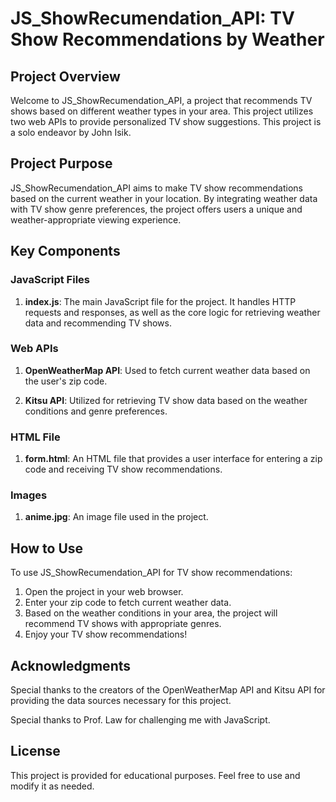# JS_ShowRecumendation_API: TV Show Recommendations by Weather

## Project Overview

Welcome to JS_ShowRecumendation_API, a project that recommends TV shows based on different weather types in your area. This project utilizes two web APIs to provide personalized TV show suggestions. This project is a solo endeavor by John Isik.

## Project Purpose

JS_ShowRecumendation_API aims to make TV show recommendations based on the current weather in your location. By integrating weather data with TV show genre preferences, the project offers users a unique and weather-appropriate viewing experience.

## Key Components

### JavaScript Files

1. **index.js**: The main JavaScript file for the project. It handles HTTP requests and responses, as well as the core logic for retrieving weather data and recommending TV shows.

### Web APIs

1. **OpenWeatherMap API**: Used to fetch current weather data based on the user's zip code.

2. **Kitsu API**: Utilized for retrieving TV show data based on the weather conditions and genre preferences.

### HTML File

1. **form.html**: An HTML file that provides a user interface for entering a zip code and receiving TV show recommendations.

### Images

1. **anime.jpg**: An image file used in the project.

## How to Use

To use JS_ShowRecumendation_API for TV show recommendations:

1. Open the project in your web browser.
2. Enter your zip code to fetch current weather data.
3. Based on the weather conditions in your area, the project will recommend TV shows with appropriate genres.
4. Enjoy your TV show recommendations!

## Acknowledgments

Special thanks to the creators of the OpenWeatherMap API and Kitsu API for providing the data sources necessary for this project.

Special thanks to Prof. Law for challenging me with JavaScript.

## License

This project is provided for educational purposes. Feel free to use and modify it as needed.
